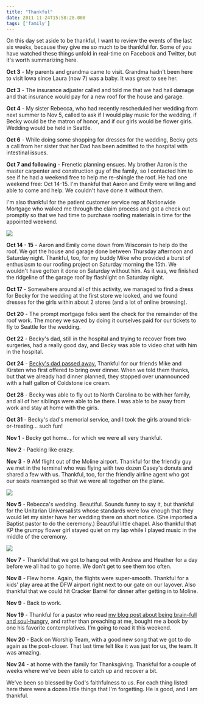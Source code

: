 ```yaml
---
title: "Thankful"
date: 2011-11-24T15:58:28.000
tags: ['family']
---
```


On this day set aside to be thankful, I want to review the events of the last six weeks, because they give me so much to be thankful for. Some of you have watched these things unfold in real-time on Facebook and Twitter, but it's worth summarizing here.

**Oct 3** - My parents and grandma came to visit. Grandma hadn't been here to visit Iowa since Laura (now 7) was a baby. It was great to see her.

**Oct 3** - The insurance adjuster called and told me that we had hail damage and that insurance would pay for a new roof for the house and garage.

**Oct 4** - My sister Rebecca, who had recently rescheduled her wedding from next summer to Nov 5, called to ask if I would play music for the wedding, if Becky would be the matron of honor, and if our girls would be flower girls. Wedding would be held in Seattle.

**Oct 6** - While doing some shopping for dresses for the wedding, Becky gets a call from her sister that her Dad has been admitted to the hospital with intestinal issues.

**Oct 7 and following** - Frenetic planning ensues. My brother Aaron is the master carpenter and construction guy of the family, so I contacted him to see if he had a weekend free to help me re-shingle the roof. He had one weekend free: Oct 14-15. I'm thankful that Aaron and Emily were willing and able to come and help. We couldn't have done it without them.

I'm also thankful for the patient customer service rep at Nationwide Mortgage who walked me through the claim process and got a check out promptly so that we had time to purchase roofing materials in time for the appointed weekend.

![](/images/2011/roofing.jpg)

**Oct 14 - 15** - Aaron and Emily come down from Wisconsin to help do the roof. We got the house and garage done between Thursday afternoon and Saturday night. Thankful, too, for my buddy Mike who provided a burst of enthusiasm to our roofing project on Saturday morning the 15th. We wouldn't have gotten it done on Saturday without him. As it was, we finished the ridgeline of the garage roof by flashlight on Saturday night.

**Oct 17** - Somewhere around all of this activity, we managed to find a dress for Becky for the wedding at the first store we looked, and we found dresses for the girls within about 2 stores (and a lot of online browsing).

**Oct 20** - The prompt mortgage folks sent the check for the remainder of the roof work. The money we saved by doing it ourselves paid for our tickets to fly to Seattle for the wedding.

**Oct 22** - Becky's dad, still in the hospital and trying to recover from two surgeries, had a really good day, and Becky was able to video chat with him in the hospital.

**Oct 24** - [Becky's dad passed away.](/11/10/robert-esher-hubbs-iii-1939-2011/ "Robert Esher Hubbs III, 1939 – 2011") Thankful for our friends Mike and Kirsten who first offered to bring over dinner. When we told them thanks, but that we already had dinner planned, they stopped over unannounced with a half gallon of Coldstone ice cream.

**Oct 28** - Becky was able to fly out to North Carolina to be with her family, and all of her siblings were able to be there. I was able to be away from work and stay at home with the girls.

**Oct 31** - Becky's dad's memorial service, and I took the girls around trick-or-treating... such fun!

**Nov 1** - Becky got home... for which we were all very thankful.

**Nov 2** - Packing like crazy.

**Nov 3** - 9 AM flight out of the Moline airport. Thankful for the friendly guy we met in the terminal who was flying with two dozen Casey's donuts and shared a few with us. Thankful, too, for the friendly airline agent who got our seats rearranged so that we were all together on the plane.

![](/images/2011/wedding.jpg)

**Nov 5** - Rebecca's wedding. Beautiful. Sounds funny to say it, but thankful for the Unitarian Universalists whose standards were low enough that they would let my sister have her wedding there on short notice. (She imported a Baptist pastor to do the ceremony.) Beautiful little chapel. Also thankful that KP the grumpy flower girl stayed quiet on my lap while I played music in the middle of the ceremony.

![](/images/2011/wedding-piano.jpg)

**Nov 7** - Thankful that we got to hang out with Andrew and Heather for a day before we all had to go home. We don't get to see them too often.

**Nov 8** - Flew home. Again, the flights were super-smooth. Thankful for a kids' play area at the DFW airport right next to our gate on our layover. Also thankful that we could hit Cracker Barrel for dinner after getting in to Moline.

**Nov 9** - Back to work.

**Nov 19** - Thankful for a pastor who read [my blog post about being brain-full and soul-hungry](/11/10/my-brain-is-full-it-is-my-soul-that-needs-fed/ "My brain is full; it is my soul that needs fed."), and rather than preaching at me, bought me a book by one his favorite contemplatives. I'm going to read it this weekend.

**Nov 20** - Back on Worship Team, with a good new song that we got to do again as the post-closer. That last time felt like it was just for us, the team. It was amazing.

**Nov 24** - at home with the family for Thanksgiving. Thankful for a couple of weeks where we've been able to catch up and recover a bit.

We've been so blessed by God's faithfulness to us. For each thing listed here there were a dozen little things that I'm forgetting. He is good, and I am thankful.
